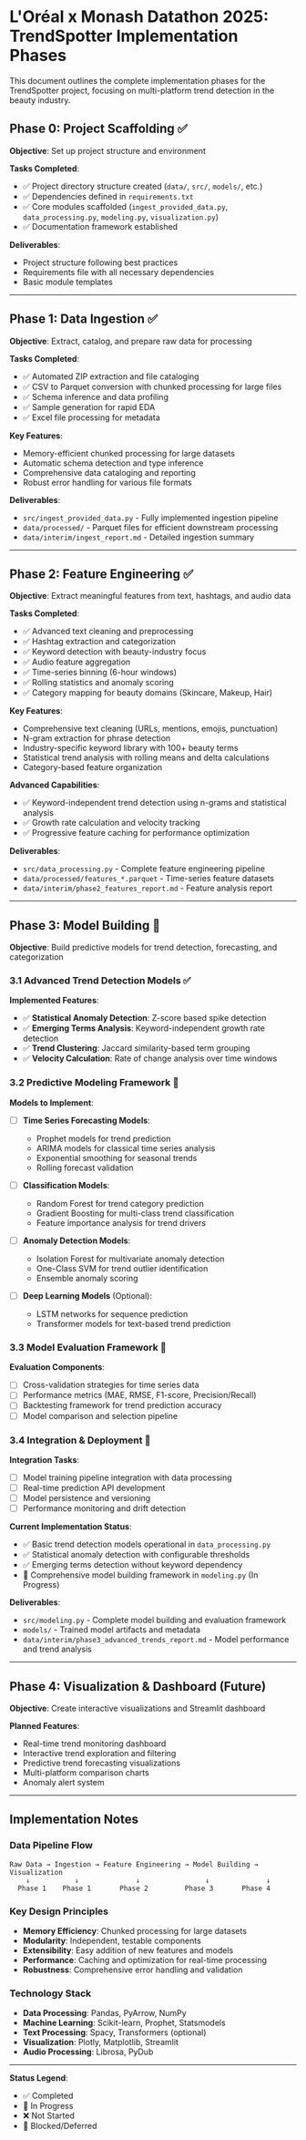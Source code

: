 # L'Oréal x Monash Datathon 2025: TrendSpotter Implementation Phases

This document outlines the complete implementation phases for the TrendSpotter project, focusing on multi-platform trend detection in the beauty industry.

## Phase 0: Project Scaffolding ✅

**Objective**: Set up project structure and environment

**Tasks Completed**:
- ✅ Project directory structure created (`data/`, `src/`, `models/`, etc.)
- ✅ Dependencies defined in `requirements.txt`
- ✅ Core modules scaffolded (`ingest_provided_data.py`, `data_processing.py`, `modeling.py`, `visualization.py`)
- ✅ Documentation framework established

**Deliverables**:
- Project structure following best practices
- Requirements file with all necessary dependencies
- Basic module templates

---

## Phase 1: Data Ingestion ✅

**Objective**: Extract, catalog, and prepare raw data for processing

**Tasks Completed**:
- ✅ Automated ZIP extraction and file cataloging
- ✅ CSV to Parquet conversion with chunked processing for large files
- ✅ Schema inference and data profiling
- ✅ Sample generation for rapid EDA
- ✅ Excel file processing for metadata

**Key Features**:
- Memory-efficient chunked processing for large datasets
- Automatic schema detection and type inference
- Comprehensive data cataloging and reporting
- Robust error handling for various file formats

**Deliverables**:
- `src/ingest_provided_data.py` - Fully implemented ingestion pipeline
- `data/processed/` - Parquet files for efficient downstream processing
- `data/interim/ingest_report.md` - Detailed ingestion summary

---

## Phase 2: Feature Engineering ✅

**Objective**: Extract meaningful features from text, hashtags, and audio data

**Tasks Completed**:
- ✅ Advanced text cleaning and preprocessing
- ✅ Hashtag extraction and categorization
- ✅ Keyword detection with beauty-industry focus
- ✅ Audio feature aggregation
- ✅ Time-series binning (6-hour windows)
- ✅ Rolling statistics and anomaly scoring
- ✅ Category mapping for beauty domains (Skincare, Makeup, Hair)

**Key Features**:
- Comprehensive text cleaning (URLs, mentions, emojis, punctuation)
- N-gram extraction for phrase detection
- Industry-specific keyword library with 100+ beauty terms
- Statistical trend analysis with rolling means and delta calculations
- Category-based feature organization

**Advanced Capabilities**:
- ✅ Keyword-independent trend detection using n-grams and statistical analysis
- ✅ Growth rate calculation and velocity tracking
- ✅ Progressive feature caching for performance optimization

**Deliverables**:
- `src/data_processing.py` - Complete feature engineering pipeline
- `data/processed/features_*.parquet` - Time-series feature datasets
- `data/interim/phase2_features_report.md` - Feature analysis report

---

## Phase 3: Model Building 🔄

**Objective**: Build predictive models for trend detection, forecasting, and categorization

### 3.1 Advanced Trend Detection Models ✅

**Implemented Features**:
- ✅ **Statistical Anomaly Detection**: Z-score based spike detection
- ✅ **Emerging Terms Analysis**: Keyword-independent growth rate detection  
- ✅ **Trend Clustering**: Jaccard similarity-based term grouping
- ✅ **Velocity Calculation**: Rate of change analysis over time windows

### 3.2 Predictive Modeling Framework 🔄

**Models to Implement**:
- [ ] **Time Series Forecasting Models**:
  - Prophet models for trend prediction
  - ARIMA models for classical time series analysis
  - Exponential smoothing for seasonal trends
  - Rolling forecast validation

- [ ] **Classification Models**:
  - Random Forest for trend category prediction
  - Gradient Boosting for multi-class trend classification
  - Feature importance analysis for trend drivers

- [ ] **Anomaly Detection Models**:
  - Isolation Forest for multivariate anomaly detection
  - One-Class SVM for trend outlier identification
  - Ensemble anomaly scoring

- [ ] **Deep Learning Models** (Optional):
  - LSTM networks for sequence prediction
  - Transformer models for text-based trend prediction

### 3.3 Model Evaluation Framework 🔄

**Evaluation Components**:
- [ ] Cross-validation strategies for time series data
- [ ] Performance metrics (MAE, RMSE, F1-score, Precision/Recall)
- [ ] Backtesting framework for trend prediction accuracy
- [ ] Model comparison and selection pipeline

### 3.4 Integration & Deployment 🔄

**Integration Tasks**:
- [ ] Model training pipeline integration with data processing
- [ ] Real-time prediction API development
- [ ] Model persistence and versioning
- [ ] Performance monitoring and drift detection

**Current Implementation Status**:
- ✅ Basic trend detection models operational in `data_processing.py`
- ✅ Statistical anomaly detection with configurable thresholds
- ✅ Emerging terms detection without keyword dependency
- 🔄 Comprehensive model building framework in `modeling.py` (In Progress)

**Deliverables**:
- `src/modeling.py` - Complete model building and evaluation framework
- `models/` - Trained model artifacts and metadata
- `data/interim/phase3_advanced_trends_report.md` - Model performance and trend analysis

---

## Phase 4: Visualization & Dashboard (Future)

**Objective**: Create interactive visualizations and Streamlit dashboard

**Planned Features**:
- Real-time trend monitoring dashboard
- Interactive trend exploration and filtering
- Predictive trend forecasting visualizations
- Multi-platform comparison charts
- Anomaly alert system

---

## Implementation Notes

### Data Pipeline Flow
```
Raw Data → Ingestion → Feature Engineering → Model Building → Visualization
    ↓           ↓              ↓                ↓              ↓
  Phase 1    Phase 1       Phase 2         Phase 3       Phase 4
```

### Key Design Principles
- **Memory Efficiency**: Chunked processing for large datasets
- **Modularity**: Independent, testable components
- **Extensibility**: Easy addition of new features and models
- **Performance**: Caching and optimization for real-time processing
- **Robustness**: Comprehensive error handling and validation

### Technology Stack
- **Data Processing**: Pandas, PyArrow, NumPy
- **Machine Learning**: Scikit-learn, Prophet, Statsmodels
- **Text Processing**: Spacy, Transformers (optional)
- **Visualization**: Plotly, Matplotlib, Streamlit
- **Audio Processing**: Librosa, PyDub

---

**Status Legend**:
- ✅ Completed
- 🔄 In Progress  
- ❌ Not Started
- 🚫 Blocked/Deferred
